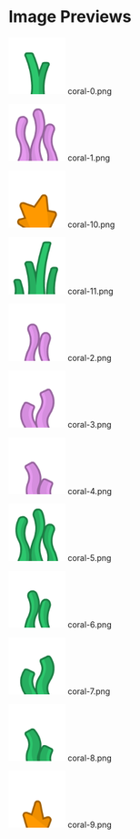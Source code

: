 # Image Previews

<img src="coral-0.png" width="100" /> coral-0.png<br>

<img src="coral-1.png" width="100" /> coral-1.png<br>

<img src="coral-10.png" width="100" /> coral-10.png<br>

<img src="coral-11.png" width="100" /> coral-11.png<br>

<img src="coral-2.png" width="100" /> coral-2.png<br>

<img src="coral-3.png" width="100" /> coral-3.png<br>

<img src="coral-4.png" width="100" /> coral-4.png<br>

<img src="coral-5.png" width="100" /> coral-5.png<br>

<img src="coral-6.png" width="100" /> coral-6.png<br>

<img src="coral-7.png" width="100" /> coral-7.png<br>

<img src="coral-8.png" width="100" /> coral-8.png<br>

<img src="coral-9.png" width="100" /> coral-9.png<br>

